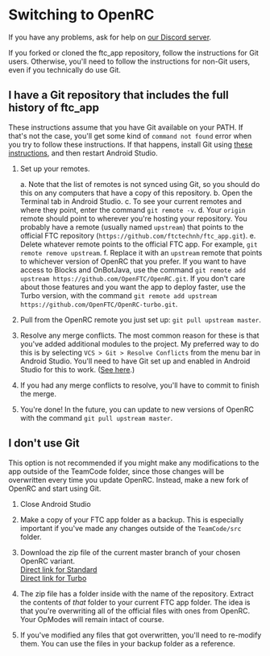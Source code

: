 ﻿# Switching to OpenRC

If you have any problems, ask for help on [our Discord server](http://discord.gg/2dcxvdF).

If you forked or cloned the ftc_app repository, follow the instructions for Git users.
Otherwise, you'll need to follow the instructions for non-Git users, even if you technically
do use Git.

## I have a Git repository that includes the full history of ftc_app
These instructions assume that you have Git available on your PATH. If that's not the
case, you'll get some kind of `command not found` error when you try to follow these
instructions. If that happens, install Git using
[these instructions](https://git-scm.com/book/en/v2/Getting-Started-Installing-Git),
and then restart Android Studio.

1.  Set up your remotes. 

    a.  Note that the list of remotes is not synced using Git, so you should do this on any
        computers that have a copy of this repository.
    b.  Open the Terminal tab in Android Studio.
    c.  To see your current remotes and where they point, enter the command
        `git remote -v`.
    d.  Your `origin` remote should point to wherever you're hosting your repository.
        You probably have a remote (usually named `upstream`) that points to the
        official FTC repository (`https://github.com/ftctechnh/ftc_app.git`). 
    e.  Delete whatever remote points to the official FTC app. For example, 
        `git remote remove upstream`.
    f.  Replace it with an `upstream` remote that points to whichever version of OpenRC
        that you prefer. If you want to have access to Blocks and OnBotJava, use the
        command `git remote add upstream https://github.com/OpenFTC/OpenRC.git`.
        If you don't care about those features and you want the app to deploy faster,
        use the Turbo version, with the command
        `git remote add upstream https://github.com/OpenFTC/OpenRC-turbo.git`.
2.  Pull from the OpenRC remote you just set up: `git pull upstream master`.
3.  Resolve any merge conflicts. The most common reason for these is that you've
    added additional modules to the project. My preferred way to do this is by selecting
    `VCS > Git > Resolve Conflicts` from the menu bar in Android Studio. You'll need to
    have Git set up and enabled in Android Studio for this to work.
    ([See here](https://www.jetbrains.com/help/idea/using-git-integration.html).)
4.  If you had any merge conflicts to resolve, you'll have to commit to finish the merge.
5.  You're done! In the future, you can update to new versions of OpenRC with the command
    `git pull upstream master`.


## I don't use Git
This option is not recommended if you might make any modifications to the app outside of
the TeamCode folder, since those changes will be overwritten every time you update OpenRC.
Instead, make a new fork of OpenRC and start using Git.

1.  Close Android Studio

2.  Make a copy of your FTC app folder as a backup. This is especially important if you've made any changes
    outside of the `TeamCode/src` folder.

3.  Download the zip file of the current master branch of your chosen OpenRC variant.  
    [Direct link for Standard](https://github.com/OpenFTC/OpenRC/archive/master.zip)  
    [Direct link for Turbo](https://github.com/OpenFTC/OpenRC-turbo/archive/master.zip)


4.  The zip file has a folder inside with the name of the repository. Extract the contents
    of _that_ folder to your current FTC app folder. The idea is that you're overwriting all
    of the official files with ones from OpenRC. Your OpModes will remain intact of course.

5.  If you've modified any files that got overwritten, you'll need to re-modify them. You can use the files
    in your backup folder as a reference.

